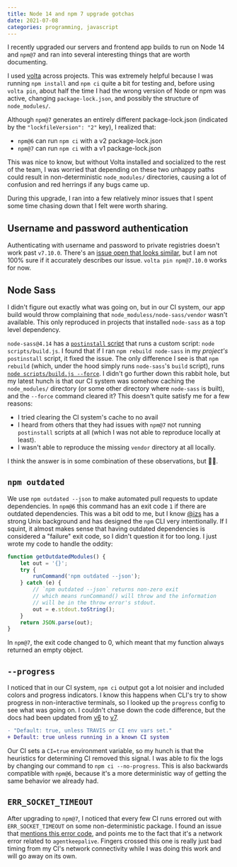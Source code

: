 ```yaml
---
title: Node 14 and npm 7 upgrade gotchas
date: 2021-07-08
categories: programming, javascript
---
```


I recently upgraded our servers and frontend app builds to run on Node 14 and `npm@7`
and ran into several interesting things that are worth documenting.

I used [volta][7] across projects. This was extremely helpful because I was
running `npm install` and `npm ci` quite a bit for testing and, before using `volta pin`,
about half the time I had the wrong version of Node or npm was
active, changing `package-lock.json`, and possibly the structure of `node_modules/`.

Although `npm@7` generates an entirely different package-lock.json (indicated
by the `"lockfileVersion": "2"` key), I realized that:

- `npm@6` can run `npm ci` with a v2 package-lock.json
- `npm@7` can run `npm ci` with a v1 package-lock.json

This was nice to know, but without Volta installed and socialized to the rest of
the team, I was worried that depending on these two *un*happy paths could result
in non-deterministic `node_modules/` directories, causing a lot of confusion and
red herrings if any bugs came up.

During this upgrade, I ran into a few relatively minor issues that I spent some
time chasing down that I felt were worth sharing.

## Username and password authentication

Authenticating with username and password to private registries doesn't work
past `v7.10.0`. There's an [issue open that looks similar][1], but I am not 100%
sure if it accurately describes our issue. `volta pin npm@7.10.0` works for now.

## Node Sass

I didn't figure out exactly what was going on, but in our CI system, our app
build would throw complaining that `node_moduless/node-sass/vendor` wasn't available.
This only reproduced in projects that installed `node-sass` as a top level dependency.

`node-sass@4.14` has a [`postinstall` script][2] that runs a custom script:
`node scripts/build.js`. I found that if I ran `npm rebuild node-sass` in my
*project's* `postinstall` script, it fixed the issue. The only difference I
see is that `npm rebuild` (which, under the hood simply runs `node-sass`'s `build`
script), runs [`node scripts/build.js --force`][3]. I didn't go further down
this rabbit hole, but my latest hunch is that our CI system was somehow caching
the `node_modules/` directory (or some other directory where `node-sass` is built),
and the `--force` command cleared it? This doesn't quite
satisfy me for a few reasons:

- I tried clearing the CI system's cache to no avail
- I heard from others that they had issues with `npm@7` not running `postinstall`
scripts at all (which I was not able to reproduce locally at least).
- I wasn't able to reproduce the missing `vendor` directory at all locally.

I think the answer is in some combination of these observations, but 🤷🏽.

## `npm outdated`

We use `npm outdated --json` to make automated pull requests to update dependencies.
In `npm@6` this command has an exit code `1` if there are outdated dependencies.
This was a bit odd to me, but I know [@izs][8] has a strong Unix background and
has designed the `npm` CLI very intentionally. If I squint, it almost makes sense
that having outdated dependencies is considered a "failure" exit code, so I didn't
question it for too long. I just wrote my code to handle the oddity:

```javascript
function getOutdatedModules() {
    let out = '{}';
    try {
        runCommand('npm outdated --json');
    } catch (e) {
        // `npm outdated --json` returns non-zero exit
        // which means runCommand() will throw and the information
        // will be in the throw error's stdout.
        out = e.stdout.toString();
    }
    return JSON.parse(out);
}
```

In `npm@7`, the exit code changed to 0, which meant that my function always
returned an empty object.

## `--progress`

I noticed that in our CI system, `npm ci` output got a lot noisier and included
colors and progress indicators. I know this happens when CLI's
try to show progress in non-interactive terminals, so I looked up the `progress`
config to see what was going on. I couldn't chase down the code difference,
but the docs had been updated from [v6][4] to [v7][5].

```diff
- "Default: true, unless TRAVIS or CI env vars set."
+ Default: true unless running in a known CI system
```

Our CI sets a `CI=true` environment variable, so my hunch is that the
heuristics for determining CI removed this signal. I was able to fix the logs by
changing our command to `npm ci --no-progress`. This is also backwards compatible
with `npm@6`, because it's a more deterministic way of getting the same behavior
we already had.

## `ERR_SOCKET_TIMEOUT`

After upgrading to `npm@7`, I noticed that every few CI runs errored out with
`ERR_SOCKET_TIMEOUT` on some non-deterministic package. I found an issue that
[mentions this error code][6], and points me to the fact that it's a network
error related to `agentkeepalive`. Fingers crossed this one is really just bad
timing from my CI's network connectivity while I was doing this work and will go
away on its own.

[1]: https://github.com/npm/cli/issues/3284
[2]: https://github.com/sass/node-sass/blob/v4.14.1/package.json#L32
[3]: https://github.com/sass/node-sass/blob/v4.14.1/package.json#L35
[4]: https://docs.npmjs.com/cli/v6/using-npm/config#progress
[5]: https://docs.npmjs.com/cli/v7/using-npm/config#progress
[6]: https://github.com/npm/cli/pull/3498
[7]: https://volta.sh
[8]: https://twitter.com/izs
